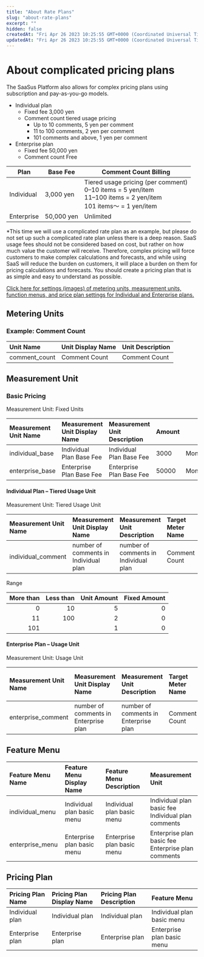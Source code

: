 ```yaml
---
title: "About Rate Plans"
slug: "about-rate-plans"
excerpt: ""
hidden: false
createdAt: "Fri Apr 26 2023 10:25:55 GMT+0000 (Coordinated Universal Time)"
updatedAt: "Fri Apr 26 2023 10:25:55 GMT+0000 (Coordinated Universal Time)"
---
```


# About complicated pricing plans

The SaaSus Platform also allows for complex pricing plans using subscription and pay-as-you-go models.

- Individual plan
  - Fixed fee 3,000 yen
  - Comment count tiered usage pricing
    - Up to 10 comments, 5 yen per comment
    - 11 to 100 comments, 2 yen per comment
    - 101 comments and above, 1 yen per comment
- Enterprise plan
  - Fixed fee 50,000 yen
  - Comment count Free

<div className="table-scroll">
<table className="nowrap-table">
  <thead>
    <tr>
      <th>Plan</th>
      <th className="text-right">Base Fee</th>
      <th>Comment Count Billing</th>
    </tr>
  </thead>
  <tbody>
    <tr>
      <td>Individual</td>
      <td className="text-right">3,000 yen</td>
      <td className="no-p-margin">
        Tiered usage pricing (per comment)<br />
        0–10 items = 5 yen/item<br />
        11–100 items = 2 yen/item<br />
        101 items〜 = 1 yen/item
      </td>
    </tr>
    <tr>
      <td>Enterprise</td>
      <td className="text-right">50,000 yen</td>
      <td>Unlimited</td>
    </tr>
  </tbody>
</table>
</div>

\*This time we will use a complicated rate plan as an example, but please do not set up such a complicated rate plan unless there is a deep reason.
SaaS usage fees should not be considered based on cost, but rather on how much value the customer will receive.
Therefore, complex pricing will force customers to make complex calculations and forecasts, and while using SaaS will reduce the burden on customers, it will place a burden on them for pricing calculations and forecasts.
You should create a pricing plan that is as simple and easy to understand as possible.

[Click here for settings (images) of metering units, measurement units, function menus, and price plan settings for Individual and Enterprise plans.](./about-rate-plans/basic-charge-preference)

## Metering Units

### Example: Comment Count

| Unit Name    | Unit Display Name   | Unit Description |
|:-----------|:-------------|:-----------------|
| comment_count | Comment Count | Comment Count    |

## Measurement Unit

### Basic Pricing

Measurement Unit: Fixed Units

| Measurement Unit Name | Measurement Unit Display Name | Measurement Unit Description | Amount |       |     |
| :-------------------- | :---------------------------- | :--------------------------- | :----- | :---- | :-- |
| individual_base         | Individual Plan Base Fee        | Individual Plan Base Fee       | 3000   | Month | JPY |
| enterprise_base       | Enterprise Plan Base Fee      | Enterprise Plan Base Fee     | 50000  | Month | JPY |

#### Individual Plan – Tiered Usage Unit

Measurement Unit: Tiered Usage Unit

| Measurement Unit Name | Measurement Unit Display Name       | Measurement Unit Description        | Target Meter Name | Currency | Range           | Limit |
| :-------------------- | :---------------------------------- | :---------------------------------- | :---------------- | :------- | :-------------- | ----: |
| individual_comment      | number of comments in Individual plan | number of comments in Individual plan | Comment Count     | JPY      | see table below |     0 |

Range

| More than | Less than | Unit Amount | Fixed Amount |
| --------: | --------: | ----------: | -----------: |
|         0 |        10 |           5 |            0 |
|        11 |       100 |           2 |            0 |
|       101 |           |           1 |            0 |

#### Enterprise Plan – Usage Unit

Measurement Unit: Usage Unit

| Measurement Unit Name | Measurement Unit Display Name | Measurement Unit Description | Target Meter Name | Amount per Unit Usage | Limit | Currency |
| :-------------------- | :---------------------------- | :--------------------------- | :---------------- | :-------------------- | :---- | :------- |
| enterprise_comment    | number of comments in Enterprise plan      | number of comments in Enterprise plan     | Comment Count      | 0                     | 0     | JPY      |

## Feature Menu

| Feature Menu Name | Feature Menu Display Name  | Feature Menu Description   | Measurement Unit                                                               |
| :---------------- | :------------------------- | :------------------------- | :----------------------------------------------------------------------------- |
| individual_menu     | Individual plan basic menu   | Individual plan basic menu   | Individual plan basic fee<br/>Individual plan comments       |
| enterprise_menu   | Enterprise plan basic menu | Enterprise plan basic menu | Enterprise plan basic fee<br/>Enterprise plan comments |

## Pricing Plan

| Pricing Plan Name | Pricing Plan Display Name | Pricing Plan Description | Feature Menu               |
| :---------------- | :------------------------ | :----------------------- | :------------------------- |
| Individual plan     | Individual plan             | Individual plan            | Individual plan basic menu   |
| Enterprise plan   | Enterprise plan           | Enterprise plan          | Enterprise plan basic menu |